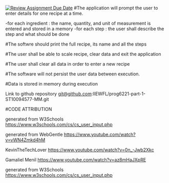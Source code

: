 [![Review Assignment Due Date](https://classroom.github.com/assets/deadline-readme-button-24ddc0f5d75046c5622901739e7c5dd533143b0c8e959d652212380cedb1ea36.svg)](https://classroom.github.com/a/Oa99dRjC)
 #The application will prompt the user to enter details for one recipe at a time.
 
-for each ingredient : the name, quantity, and unit of measurement is entered and stored in a memory
-for each step : the user shall describe the step and what should be done

 #The softwre should print the full recipe, its name and all the steps
 
 #The user shall be able to scale recipe, clear data and exit the application
 
 #The user shall clear all data in order to enter a new recipe
 
 #The software will not persist the user data between execution.
 
 #Data is stored in memory during execution
 
Link to github repository git@github.com:IIEWFL/prog6221-part-1-ST10094577-MM.git

 #CODE ATTRIBUTION
 
 generated from W3Schools
 https://www.w3schools.com/cs/cs_user_input.php
 
 generated from WebGentle
 https://www.youtube.com/watch?v=vWN4Zmkd4hM
 
 KevinTheTechLover
 https://www.youtube.com/watch?v=0n_-Jwb2Xkc
 
 Gamaliel Menil
 https://www.youtube.com/watch?v=az8mHaJXpRE
 
 generated from W3Schools
 https://www.w3schools.com/cs/cs_user_input.php

